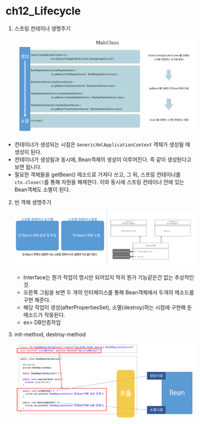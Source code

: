 # ch12_Lifecycle

1. 스프링 컨테이너 생명주기

   ![](./1.png)

* 컨테이너가 생성되는 시점은 `GenericXmlApplicationContext` 객체가 생성될 때 생성이 된다.
* 컨테이너가 생성됨과 동시에, Bean객체의 생성이 이루어진다. 즉 같이 생성된다고 보면 됩니다.
* 필요한 객체들을 getBean() 메소드로 가져다 쓰고, 그 뒤, 스프링 컨테이너를 `ctx.close()`를 통해 자원을 해제한다. 이와 동시에 스프링 컨테이너 안에 있는 Bean객체도 소멸이 된다.

2. 빈 객체 생명주기

   ![](./2.png)

   * Interface는 뭔가 작업이 명시만 되어있지 딱히 뭔가 기능같은건 없는 추상적인 것.
   * 오른쪽 그림을 보면 두 개의 인터페이스를 통해 Bean객체에서 두개의 메소드를 구현 해준다. 
   * 해당 작업이 생성(afterPropertiesSet), 소멸(destroy)하는 시점에 구현해 둔 메소드가 작동된다. 
   * ex> DB인증작업

3. init-method, destroy-method

   ![](./3.png)

